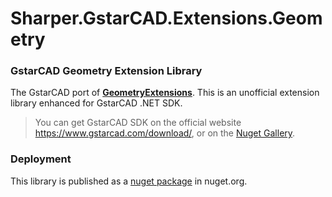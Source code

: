 # Sharper.GstarCAD.Extensions.Geometry
### GstarCAD Geometry Extension Library
The GstarCAD port of **[GeometryExtensions](https://github.com/gileCAD/GeometryExtensions)**.
This is an unofficial extension library enhanced for GstarCAD .NET SDK.

> You can get GstarCAD SDK on the official website https://www.gstarcad.com/download/, or on the [Nuget Gallery](https://www.nuget.org/packages/GstarCADNET).

### Deployment
This library is published as a [nuget package](https://www.nuget.org/packages/Sharper.GstarCAD.Extensions.Geometry) in nuget.org.
